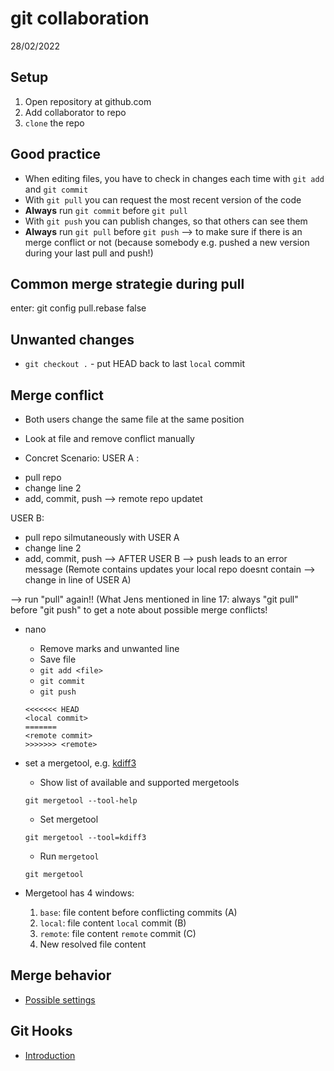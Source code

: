 # git collaboration

28/02/2022

## Setup

1) Open repository at github.com
2) Add collaborator to repo
3) `clone` the repo

## Good practice

* When editing files, you have to check in changes each time with `git add` and `git commit`
* With `git pull` you can request the most recent version of the code
* **Always** run `git commit` before `git pull`
* With `git push` you can publish changes, so that others can see them
* **Always** run `git pull` before `git push` --> to make sure if there is an merge conflict or not (because somebody e.g. pushed a new version during your last pull and push!)

## Common merge strategie during pull
enter:
git config pull.rebase false

## Unwanted changes

* `git checkout .`  	- put HEAD back to last `local` commit 

## Merge conflict

* Both users change the same file at the same position

* Look at file and remove conflict manually

* Concret Scenario:
USER A : 
- pull repo
- change line 2
- add, commit, push
--> remote repo updatet

USER B: 
- pull repo silmutaneously with USER A
- change line 2
- add, commit, push --> AFTER USER B
--> push leads to an error message (Remote contains updates your local repo doesnt contain --> change in line of USER A)

--> run "pull" again!! (What Jens mentioned in line 17: always "git pull" before "git push" to get a note about possible merge conflicts!

- nano <file>

    * Remove marks and unwanted line
    * Save file
    * `git add <file>`
    * `git commit`
    * `git push`

    ```{git}
    <<<<<<< HEAD
    <local commit>
    =======
    <remote commit>
    >>>>>>> <remote>
    ```

    

* set a mergetool, e.g. [kdiff3](http://kdiff3.sourceforge.net/) 

  * Show list of available and supported mergetools

  ```{shell}
  git mergetool --tool-help
  ```

  *   Set mergetool

  ```{shell}
  git mergetool --tool=kdiff3
  ```

  * Run `mergetool`

  ```{shell}
  git mergetool

* Mergetool has 4 windows:
    1.   `base`: file content before conflicting commits (A)
    2.   `local`: file content `local` commit (B)
    3.   `remote`: file content `remote` commit (C)
    4.   New resolved file content

## Merge behavior

*   [Possible settings](https://www.atlassian.com/git/tutorials/using-branches/merge-strategy)

## Git Hooks

* [Introduction](https://githooks.com/)
